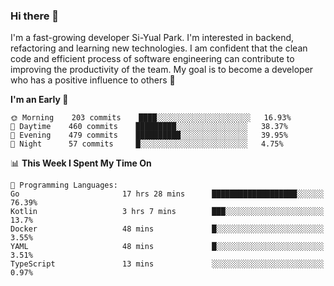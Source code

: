 ### Hi there 👋


I'm a fast-growing developer Si-Yual Park. I'm interested in backend, refactoring and learning new technologies. I am confident that the clean code and efficient process of software engineering can contribute to improving the productivity of the team. My goal is to become a developer who has a positive influence to others 🔭

<!--START_SECTION:waka-->
**I'm an Early 🐤** 

```text
🌞 Morning    203 commits    ████░░░░░░░░░░░░░░░░░░░░░   16.93% 
🌆 Daytime    460 commits    █████████░░░░░░░░░░░░░░░░   38.37% 
🌃 Evening    479 commits    ██████████░░░░░░░░░░░░░░░   39.95% 
🌙 Night      57 commits     █░░░░░░░░░░░░░░░░░░░░░░░░   4.75%

```


📊 **This Week I Spent My Time On** 

```text
💬 Programming Languages: 
Go                       17 hrs 28 mins      ███████████████████░░░░░░   76.39% 
Kotlin                   3 hrs 7 mins        ███░░░░░░░░░░░░░░░░░░░░░░   13.7% 
Docker                   48 mins             █░░░░░░░░░░░░░░░░░░░░░░░░   3.55% 
YAML                     48 mins             █░░░░░░░░░░░░░░░░░░░░░░░░   3.51% 
TypeScript               13 mins             ░░░░░░░░░░░░░░░░░░░░░░░░░   0.97%

```


<!--END_SECTION:waka-->
